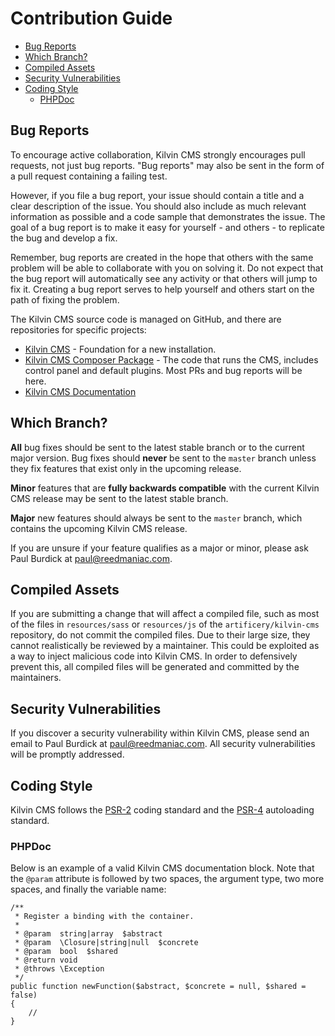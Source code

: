 # Contribution Guide

- [Bug Reports](#bug-reports)
- [Which Branch?](#which-branch)
- [Compiled Assets](#compiled-assets)
- [Security Vulnerabilities](#security-vulnerabilities)
- [Coding Style](#coding-style)
    - [PHPDoc](#phpdoc)

<a name="bug-reports"></a>
## Bug Reports

To encourage active collaboration, Kilvin CMS strongly encourages pull requests, not just bug reports. "Bug reports" may also be sent in the form of a pull request containing a failing test.

However, if you file a bug report, your issue should contain a title and a clear description of the issue. You should also include as much relevant information as possible and a code sample that demonstrates the issue. The goal of a bug report is to make it easy for yourself - and others - to replicate the bug and develop a fix.

Remember, bug reports are created in the hope that others with the same problem will be able to collaborate with you on solving it. Do not expect that the bug report will automatically see any activity or that others will jump to fix it. Creating a bug report serves to help yourself and others start on the path of fixing the problem.

The Kilvin CMS source code is managed on GitHub, and there are repositories for specific projects:

- [Kilvin CMS](https://github.com/artificery/kilvin) - Foundation for a new installation.
- [Kilvin CMS Composer Package](https://github.com/artificery/kilvin-cms) - The code that runs the CMS, includes control panel and default plugins. Most PRs and bug reports will be here.
- [Kilvin CMS Documentation](https://github.com/artificery/kilvin-docs)

<a name="which-branch"></a>
## Which Branch?

**All** bug fixes should be sent to the latest stable branch or to the current major version. Bug fixes should **never** be sent to the `master` branch unless they fix features that exist only in the upcoming release.

**Minor** features that are **fully backwards compatible** with the current Kilvin CMS release may be sent to the latest stable branch.

**Major** new features should always be sent to the `master` branch, which contains the upcoming Kilvin CMS release.

If you are unsure if your feature qualifies as a major or minor, please ask Paul Burdick at <a href="mailto:paul@reedmaniac.com">paul@reedmaniac.com</a>.

<a name="compiled-assets"></a>
## Compiled Assets

If you are submitting a change that will affect a compiled file, such as most of the files in `resources/sass` or `resources/js` of the `artificery/kilvin-cms` repository, do not commit the compiled files. Due to their large size, they cannot realistically be reviewed by a maintainer. This could be exploited as a way to inject malicious code into Kilvin CMS. In order to defensively prevent this, all compiled files will be generated and committed by the maintainers.

<a name="security-vulnerabilities"></a>
## Security Vulnerabilities

If you discover a security vulnerability within Kilvin CMS, please send an email to Paul Burdick at <a href="mailto:paul@reedmaniac.com">paul@reedmaniac.com</a>. All security vulnerabilities will be promptly addressed.

<a name="coding-style"></a>
## Coding Style

Kilvin CMS follows the [PSR-2](https://github.com/php-fig/fig-standards/blob/master/accepted/PSR-2-coding-style-guide.md) coding standard and the [PSR-4](https://github.com/php-fig/fig-standards/blob/master/accepted/PSR-4-autoloader.md) autoloading standard.

<a name="phpdoc"></a>
### PHPDoc

Below is an example of a valid Kilvin CMS documentation block. Note that the `@param` attribute is followed by two spaces, the argument type, two more spaces, and finally the variable name:

    /**
     * Register a binding with the container.
     *
     * @param  string|array  $abstract
     * @param  \Closure|string|null  $concrete
     * @param  bool  $shared
     * @return void
     * @throws \Exception
     */
    public function newFunction($abstract, $concrete = null, $shared = false)
    {
        //
    }

